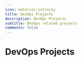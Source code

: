 ```yaml
---
icon: material/infinity
title: DevOps Projects
description: DevOps Projects 
subtitle: DevOps related projects
comments: false
---
```


# DevOps Projects

